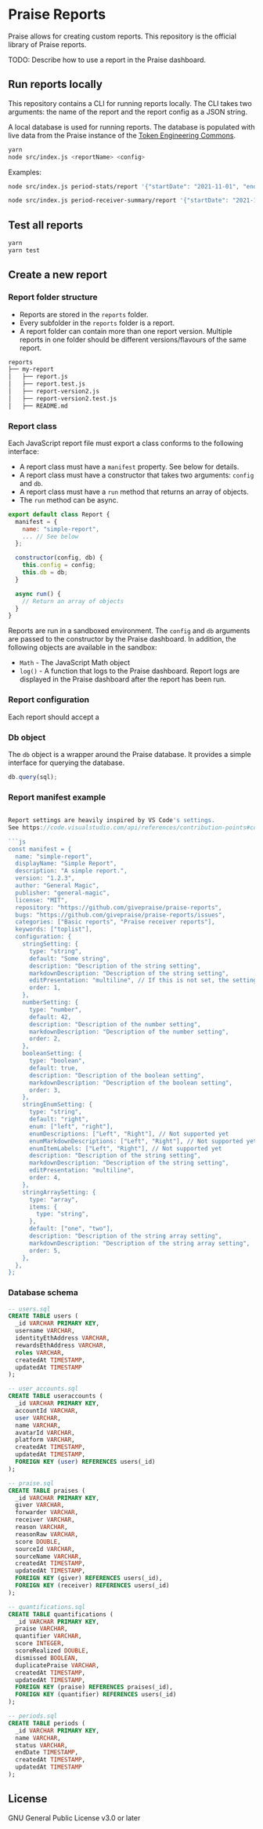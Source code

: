 # Praise Reports

Praise allows for creating custom reports. This repository is the official library of Praise reports.

TODO: Describe how to use a report in the Praise dashboard.

## Run reports locally

This repository contains a CLI for running reports locally. The CLI takes two arguments: the name of the report and the report config as a JSON string.

A local database is used for running reports. The database is populated with live data from the Praise instance of the [Token Engineering Commons](https://praise.tecommons.org).

```bash
yarn
node src/index.js <reportName> <config>
```

Examples:

```bash
node src/index.js period-stats/report '{"startDate": "2021-11-01", "endDate": "2021-11-30"}'
```

```bash
node src/index.js period-receiver-summary/report '{"startDate": "2021-11-01", "endDate": "2021-11-07"}'
```

## Test all reports

```bash
yarn
yarn test
```

## Create a new report

### Report folder structure

- Reports are stored in the `reports` folder.
- Every subfolder in the `reports` folder is a report.
- A report folder can contain more than one report version. Multiple reports in one folder should be different versions/flavours of the same report.

```bash
reports
├── my-report
│   ├── report.js
│   ├── report.test.js
│   ├── report-version2.js
│   ├── report-version2.test.js
│   ├── README.md
```

### Report class

Each JavaScript report file must export a class conforms to the following interface:

- A report class must have a `manifest` property. See below for details.
- A report class must have a constructor that takes two arguments: `config` and `db`.
- A report class must have a `run` method that returns an array of objects.
- The `run` method can be async.

```js
export default class Report {
  manifest = {
    name: "simple-report",
    ... // See below
  };

  constructor(config, db) {
    this.config = config;
    this.db = db;
  }

  async run() {
    // Return an array of objects
  }
}
```

Reports are run in a sandboxed environment. The `config` and `db` arguments are passed to the constructor by the Praise dashboard. In addition, the following objects are available in the sandbox:

- `Math` - The JavaScript Math object
- `log()` - A function that logs to the Praise dashboard. Report logs are displayed in the Praise dashboard after the report has been run.

### Report configuration

Each report should accept a

### Db object

The `db` object is a wrapper around the Praise database. It provides a simple interface for querying the database.

```js
db.query(sql);
```

### Report manifest example

````js

Report settings are heavily inspired by VS Code's settings.
See https://code.visualstudio.com/api/references/contribution-points#contributes.configuration

```js
const manifest = {
  name: "simple-report",
  displayName: "Simple Report",
  description: "A simple report.",
  version: "1.2.3",
  author: "General Magic",
  publisher: "general-magic",
  license: "MIT",
  repository: "https://github.com/givepraise/praise-reports",
  bugs: "https://github.com/givepraise/praise-reports/issues",
  categories: ["Basic reports", "Praise receiver reports"],
  keywords: ["toplist"],
  configuration: {
    stringSetting: {
      type: "string",
      default: "Some string",
      description: "Description of the string setting",
      markdownDescription: "Description of the string setting",
      editPresentation: "multiline", // If this is not set, the setting is rendered as a single line
      order: 1,
    },
    numberSetting: {
      type: "number",
      default: 42,
      description: "Description of the number setting",
      markdownDescription: "Description of the number setting",
      order: 2,
    },
    booleanSetting: {
      type: "boolean",
      default: true,
      description: "Description of the boolean setting",
      markdownDescription: "Description of the boolean setting",
      order: 3,
    },
    stringEnumSetting: {
      type: "string",
      default: "right",
      enum: ["left", "right"],
      enumDescriptions: ["Left", "Right"], // Not supported yet
      enumMarkdownDescriptions: ["Left", "Right"], // Not supported yet
      enumItemLabels: ["Left", "Right"], // Not supported yet
      description: "Description of the string setting",
      markdownDescription: "Description of the string setting",
      editPresentation: "multiline",
      order: 4,
    },
    stringArraySetting: {
      type: "array",
      items: {
        type: "string",
      },
      default: ["one", "two"],
      description: "Description of the string array setting",
      markdownDescription: "Description of the string array setting",
      order: 5,
    },
  },
};
````

### Database schema

```sql
-- users.sql
CREATE TABLE users (
  _id VARCHAR PRIMARY KEY,
  username VARCHAR,
  identityEthAddress VARCHAR,
  rewardsEthAddress VARCHAR,
  roles VARCHAR,
  createdAt TIMESTAMP,
  updatedAt TIMESTAMP
);

-- user_accounts.sql
CREATE TABLE useraccounts (
  _id VARCHAR PRIMARY KEY,
  accountId VARCHAR,
  user VARCHAR,
  name VARCHAR,
  avatarId VARCHAR,
  platform VARCHAR,
  createdAt TIMESTAMP,
  updatedAt TIMESTAMP,
  FOREIGN KEY (user) REFERENCES users(_id)
);

-- praise.sql
CREATE TABLE praises (
  _id VARCHAR PRIMARY KEY,
  giver VARCHAR,
  forwarder VARCHAR,
  receiver VARCHAR,
  reason VARCHAR,
  reasonRaw VARCHAR,
  score DOUBLE,
  sourceId VARCHAR,
  sourceName VARCHAR,
  createdAt TIMESTAMP,
  updatedAt TIMESTAMP,
  FOREIGN KEY (giver) REFERENCES users(_id),
  FOREIGN KEY (receiver) REFERENCES users(_id)
);

-- quantifications.sql
CREATE TABLE quantifications (
  _id VARCHAR PRIMARY KEY,
  praise VARCHAR,
  quantifier VARCHAR,
  score INTEGER,
  scoreRealized DOUBLE,
  dismissed BOOLEAN,
  duplicatePraise VARCHAR,
  createdAt TIMESTAMP,
  updatedAt TIMESTAMP,
  FOREIGN KEY (praise) REFERENCES praises(_id),
  FOREIGN KEY (quantifier) REFERENCES users(_id)
);

-- periods.sql
CREATE TABLE periods (
  _id VARCHAR PRIMARY KEY,
  name VARCHAR,
  status VARCHAR,
  endDate TIMESTAMP,
  createdAt TIMESTAMP,
  updatedAt TIMESTAMP
);
```

## License

GNU General Public License v3.0 or later
